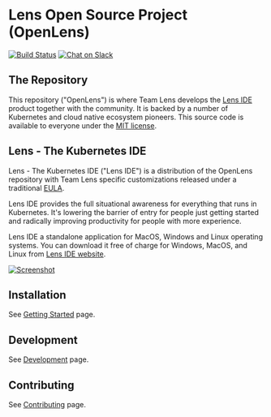 # Lens Open Source Project (OpenLens)

[![Build Status](https://github.com/lensapp/lens/actions/workflows/test.yml/badge.svg)](https://github.com/lensapp/lens/actions/workflows/test.yml)
[![Chat on Slack](https://img.shields.io/badge/chat-on%20slack-blue.svg?logo=slack&longCache=true&style=flat)](https://join.slack.com/t/k8slens/shared_invite/enQtOTc5NjAyNjYyOTk4LWU1NDQ0ZGFkOWJkNTRhYTc2YjVmZDdkM2FkNGM5MjhiYTRhMDU2NDQ1MzIyMDA4ZGZlNmExOTc0N2JmY2M3ZGI)

## The Repository

This repository ("OpenLens") is where Team Lens develops the [Lens IDE](https://k8slens.dev) product together with the community. It is backed by a number of Kubernetes and cloud native ecosystem pioneers. This source code is available to everyone under the [MIT license](./LICENSE).

## Lens - The Kubernetes IDE

Lens - The Kubernetes IDE ("Lens IDE") is a distribution of the OpenLens repository with Team Lens specific customizations released under a traditional [EULA](https://k8slens.dev/licenses/eula).

Lens IDE provides the full situational awareness for everything that runs in Kubernetes. It's lowering the barrier of entry for people just getting started and radically improving productivity for people with more experience.

Lens IDE a standalone application for MacOS, Windows and Linux operating systems. You can download it free of charge for Windows, MacOS, and Linux from [Lens IDE website](https://k8slens.dev).

[![Screenshot](.github/screenshot.png)](https://www.youtube.com/watch?v=eeDwdVXattc)

## Installation

See [Getting Started](https://docs.k8slens.dev/latest/getting-started/) page.

## Development

See [Development](https://docs.k8slens.dev/latest/contributing/development/) page.

## Contributing

See [Contributing](https://docs.k8slens.dev/latest/contributing/) page.
